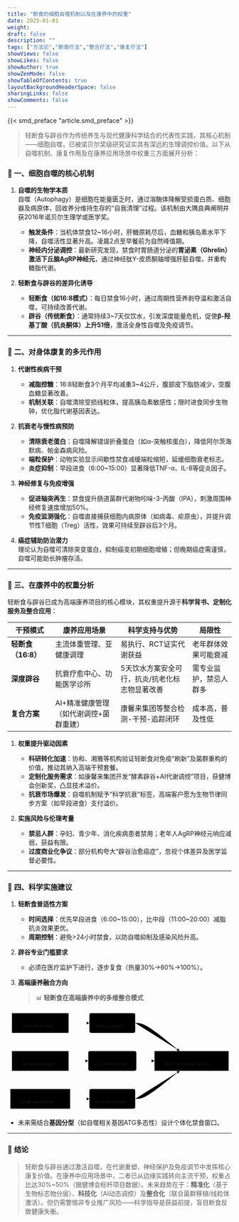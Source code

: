 ```yaml
---
title: "断食的细胞自噬机制以及在康养中的权重"
date: 2025-01-01
weight: 
draft: false
description: ""
tags: ["方法论","断食疗法","整合疗法","康复疗法"]
showViews: false
showLikes: false
showAuthor: true
showZenMode: false
showTableOfContents: true
layoutBackgroundHeaderSpace: false
sharingLinks: false
showComments: false
---
```


{{< smd_preface "article.smd_preface" >}}

>轻断食与辟谷作为传统养生与现代健康科学结合的代表性实践，其核心机制——细胞自噬，已被诺贝尔奖级研究证实具有深远的生理调控价值。以下从自噬机制、康复作用及在康养应用场景中权重三方面展开分析：

### 🔬 **一、细胞自噬的核心机制**
1. **自噬的生物学本质**  
   自噬（Autophagy）是细胞在能量匮乏时，通过溶酶体降解受损蛋白质、细胞器及病原体，回收养分维持生存的“自我清理”过程。该机制由大隅良典阐明并获2016年诺贝尔生理学或医学奖。  
   - **触发条件**：当机体禁食12~16小时，肝糖原耗尽后，血糖和胰岛素水平下降，自噬活性显著升高。凌晨2点至早餐前为自然峰值期。  
   - **神经内分泌调控**：最新研究发现，禁食时胃肠道分泌的**胃泌素（Ghrelin）激活下丘脑AgRP神经元**，通过神经肽Y-皮质酮轴增强肝脏自噬，并重构糖脂代谢。  

2. **轻断食与辟谷的差异化诱导**  
   - **轻断食（如16:8模式）**：每日禁食16小时，通过周期性营养剥夺温和激活自噬，可持续改善代谢。  
   - **辟谷（传统断食）**：通常持续3~7天仅饮水，引发深度能量危机，促使**β-羟基丁酸（抗炎酮体）上升51倍**，激活全身性自噬及免疫调节。  

---

### 💊 **二、对身体康复的多元作用**
1. **代谢性疾病干预**  
   - **减脂控糖**：16:8轻断食3个月平均减重3~4公斤，腹部皮下脂肪减少，空腹血糖显著改善。  
   - **机制关联**：自噬清除受损线粒体，提高胰岛素敏感性；限时进食同步生物钟，优化脂代谢基因表达。  

2. **抗衰老与慢性病预防**  
   - **清除衰老蛋白**：自噬降解错误折叠蛋白（如α-突触核蛋白），降低阿尔茨海默病、帕金森病风险。  
   - **端粒保护**：动物实验显示间歇性禁食减缓端粒缩短，延缓细胞衰老标志。  
   - **炎症抑制**：早段进食（6:00~15:00）显著降低TNF-α、IL-8等促炎因子。  

3. **神经修复与免疫增强**  
   - **促进轴突再生**：禁食提升肠道菌群代谢物吲哚-3-丙酸（IPA），刺激周围神经修复速度增加50%。  
   - **免疫监测强化**：自噬直接捕获细胞内病原体（如病毒、疟原虫），并提升调节性T细胞（Treg）活性，效果可持续至辟谷后3个月。  

4. **癌症辅助防治潜力**  
   理论认为自噬可清除突变蛋白，抑制癌变初期细胞增殖；但晚期癌症需谨慎，自噬可能助长肿瘤存活。  

---

### 🏨 **三、在康养中的权重分析**
轻断食与辟谷已成为高端康养项目的核心模块，其权重提升源于**科学背书、定制化服务及整合应用**：

| **干预模式**       | **康养应用场景**                          | **科学支持与优势**                                  | **局限性**                     |
|--------------------|---------------------------------------------|--------------------------------------------------|------------------------------|
| **轻断食（16:8）** | 主流体重管理、亚健康调理                    | 易执行、RCT证实代谢获益   | 老年群体效果可能衰减 |
| **深度辟谷**       | 抗衰疗愈中心、功能医学诊所                  | 5天饮水方案安全可行，抗炎/抗老化标志物显著改善 | 需专业监护，禁忌人群多         |
| **复合方案**       | AI+精准健康管理（如代谢调控+菌群重建）      | 康馨来集团等整合检测-干预-追踪闭环     | 成本高，普及性低              |

1. **权重提升驱动因素**  
   - **科研转化加速**：协和、湘雅等机构验证轻断食对免疫“刷新”及菌群重构的价值，推动其纳入高端干预套餐。  
   - **定制化服务需求**：如康馨来集团开发“酵素辟谷+AI代谢调控”项目，获健博会创新奖，凸显技术溢价。  
   - **抗衰市场爆发**：自噬机制赋予“科学抗衰”标签，高端客户愿为生物节律同步方案（如早段进食）支付溢价。  

2. **实施风险与伦理考量**  
   - **禁忌人群**：孕妇、青少年、消化疾病患者禁用；老年人AgRP神经元响应减弱，获益有限。  
   - **过度商业化争议**：部分机构夸大“辟谷治愈癌症”，忽视个体差异及医学监督必要性。  

---

### 💎 **四、科学实施建议**
1. **轻断食普适性方案**  
   - **时间选择**：优先早段进食（6:00~15:00），比中段（11:00~20:00）减脂抗炎效果更优。  
   - **周期控制**：避免>24小时禁食，以防自噬抑制及感染风险升高。  

2. **辟谷专业门槛要求**  
   - 必须在医疗监护下进行，逐步复食（热量30%→60%→100%）。  

3. **高端康养融合方向**  
   > 📊 **轻断食在高端康养中的多维整合模式**        
<?xml version="1.0" encoding="UTF-8"?>
<svg xmlns:xlink="http://www.w3.org/1999/xlink" aria-roledescription="flowchart-v2" role="graphics-document document" viewBox="0.00000762939453125 0 616.6875 278" style="max-width: 100%;" class="flowchart" xmlns="http://www.w3.org/2000/svg" width="100%" id="mermaid-svg-4" height="100%"><style>#mermaid-svg-4{font-family:"trebuchet ms",verdana,arial,sans-serif;font-size:16px;fill:#ccc;}@keyframes edge-animation-frame{from{stroke-dashoffset:0;}}@keyframes dash{to{stroke-dashoffset:0;}}#mermaid-svg-4 .edge-animation-slow{stroke-dasharray:9,5!important;stroke-dashoffset:900;animation:dash 50s linear infinite;stroke-linecap:round;}#mermaid-svg-4 .edge-animation-fast{stroke-dasharray:9,5!important;stroke-dashoffset:900;animation:dash 20s linear infinite;stroke-linecap:round;}#mermaid-svg-4 .error-icon{fill:#a44141;}#mermaid-svg-4 .error-text{fill:#ddd;stroke:#ddd;}#mermaid-svg-4 .edge-thickness-normal{stroke-width:1px;}#mermaid-svg-4 .edge-thickness-thick{stroke-width:3.5px;}#mermaid-svg-4 .edge-pattern-solid{stroke-dasharray:0;}#mermaid-svg-4 .edge-thickness-invisible{stroke-width:0;fill:none;}#mermaid-svg-4 .edge-pattern-dashed{stroke-dasharray:3;}#mermaid-svg-4 .edge-pattern-dotted{stroke-dasharray:2;}#mermaid-svg-4 .marker{fill:lightgrey;stroke:lightgrey;}#mermaid-svg-4 .marker.cross{stroke:lightgrey;}#mermaid-svg-4 svg{font-family:"trebuchet ms",verdana,arial,sans-serif;font-size:16px;}#mermaid-svg-4 p{margin:0;}#mermaid-svg-4 .label{font-family:"trebuchet ms",verdana,arial,sans-serif;color:#ccc;}#mermaid-svg-4 .cluster-label text{fill:#F9FFFE;}#mermaid-svg-4 .cluster-label span{color:#F9FFFE;}#mermaid-svg-4 .cluster-label span p{background-color:transparent;}#mermaid-svg-4 .label text,#mermaid-svg-4 span{fill:#ccc;color:#ccc;}#mermaid-svg-4 .node rect,#mermaid-svg-4 .node circle,#mermaid-svg-4 .node ellipse,#mermaid-svg-4 .node polygon,#mermaid-svg-4 .node path{fill:#1f2020;stroke:#ccc;stroke-width:1px;}#mermaid-svg-4 .rough-node .label text,#mermaid-svg-4 .node .label text,#mermaid-svg-4 .image-shape .label,#mermaid-svg-4 .icon-shape .label{text-anchor:middle;}#mermaid-svg-4 .node .katex path{fill:#000;stroke:#000;stroke-width:1px;}#mermaid-svg-4 .rough-node .label,#mermaid-svg-4 .node .label,#mermaid-svg-4 .image-shape .label,#mermaid-svg-4 .icon-shape .label{text-align:center;}#mermaid-svg-4 .node.clickable{cursor:pointer;}#mermaid-svg-4 .root .anchor path{fill:lightgrey!important;stroke-width:0;stroke:lightgrey;}#mermaid-svg-4 .arrowheadPath{fill:lightgrey;}#mermaid-svg-4 .edgePath .path{stroke:lightgrey;stroke-width:2.0px;}#mermaid-svg-4 .flowchart-link{stroke:lightgrey;fill:none;}#mermaid-svg-4 .edgeLabel{background-color:hsl(0, 0%, 34.4117647059%);text-align:center;}#mermaid-svg-4 .edgeLabel p{background-color:hsl(0, 0%, 34.4117647059%);}#mermaid-svg-4 .edgeLabel rect{opacity:0.5;background-color:hsl(0, 0%, 34.4117647059%);fill:hsl(0, 0%, 34.4117647059%);}#mermaid-svg-4 .labelBkg{background-color:rgba(87.75, 87.75, 87.75, 0.5);}#mermaid-svg-4 .cluster rect{fill:hsl(180, 1.5873015873%, 28.3529411765%);stroke:rgba(255, 255, 255, 0.25);stroke-width:1px;}#mermaid-svg-4 .cluster text{fill:#F9FFFE;}#mermaid-svg-4 .cluster span{color:#F9FFFE;}#mermaid-svg-4 div.mermaidTooltip{position:absolute;text-align:center;max-width:200px;padding:2px;font-family:"trebuchet ms",verdana,arial,sans-serif;font-size:12px;background:hsl(20, 1.5873015873%, 12.3529411765%);border:1px solid rgba(255, 255, 255, 0.25);border-radius:2px;pointer-events:none;z-index:100;}#mermaid-svg-4 .flowchartTitleText{text-anchor:middle;font-size:18px;fill:#ccc;}#mermaid-svg-4 rect.text{fill:none;stroke-width:0;}#mermaid-svg-4 .icon-shape,#mermaid-svg-4 .image-shape{background-color:hsl(0, 0%, 34.4117647059%);text-align:center;}#mermaid-svg-4 .icon-shape p,#mermaid-svg-4 .image-shape p{background-color:hsl(0, 0%, 34.4117647059%);padding:2px;}#mermaid-svg-4 .icon-shape rect,#mermaid-svg-4 .image-shape rect{opacity:0.5;background-color:hsl(0, 0%, 34.4117647059%);fill:hsl(0, 0%, 34.4117647059%);}#mermaid-svg-4 :root{--mermaid-font-family:"trebuchet ms",verdana,arial,sans-serif;}</style><g><marker orient="auto" markerHeight="8" markerWidth="8" markerUnits="userSpaceOnUse" refY="5" refX="5" viewBox="0 0 10 10" class="marker flowchart-v2" id="mermaid-svg-4_flowchart-v2-pointEnd"><path style="stroke-width: 1; stroke-dasharray: 1, 0;" class="arrowMarkerPath" d="M 0 0 L 10 5 L 0 10 z"></path></marker><marker orient="auto" markerHeight="8" markerWidth="8" markerUnits="userSpaceOnUse" refY="5" refX="4.5" viewBox="0 0 10 10" class="marker flowchart-v2" id="mermaid-svg-4_flowchart-v2-pointStart"><path style="stroke-width: 1; stroke-dasharray: 1, 0;" class="arrowMarkerPath" d="M 0 5 L 10 10 L 10 0 z"></path></marker><marker orient="auto" markerHeight="11" markerWidth="11" markerUnits="userSpaceOnUse" refY="5" refX="11" viewBox="0 0 10 10" class="marker flowchart-v2" id="mermaid-svg-4_flowchart-v2-circleEnd"><circle style="stroke-width: 1; stroke-dasharray: 1, 0;" class="arrowMarkerPath" r="5" cy="5" cx="5"></circle></marker><marker orient="auto" markerHeight="11" markerWidth="11" markerUnits="userSpaceOnUse" refY="5" refX="-1" viewBox="0 0 10 10" class="marker flowchart-v2" id="mermaid-svg-4_flowchart-v2-circleStart"><circle style="stroke-width: 1; stroke-dasharray: 1, 0;" class="arrowMarkerPath" r="5" cy="5" cx="5"></circle></marker><marker orient="auto" markerHeight="11" markerWidth="11" markerUnits="userSpaceOnUse" refY="5.2" refX="12" viewBox="0 0 11 11" class="marker cross flowchart-v2" id="mermaid-svg-4_flowchart-v2-crossEnd"><path style="stroke-width: 2; stroke-dasharray: 1, 0;" class="arrowMarkerPath" d="M 1,1 l 9,9 M 10,1 l -9,9"></path></marker><marker orient="auto" markerHeight="11" markerWidth="11" markerUnits="userSpaceOnUse" refY="5.2" refX="-1" viewBox="0 0 11 11" class="marker cross flowchart-v2" id="mermaid-svg-4_flowchart-v2-crossStart"><path style="stroke-width: 2; stroke-dasharray: 1, 0;" class="arrowMarkerPath" d="M 1,1 l 9,9 M 10,1 l -9,9"></path></marker><g class="root"><g class="clusters"></g><g class="edgePaths"><path marker-end="url(#mermaid-svg-4_flowchart-v2-pointEnd)" style="" class="edge-thickness-normal edge-pattern-solid edge-thickness-normal edge-pattern-solid flowchart-link" id="L_A_B_0" d="M168.2,35L173.067,35C177.933,35,187.667,35,196.557,35C205.448,35,213.496,35,217.52,35L221.544,35"></path><path marker-end="url(#mermaid-svg-4_flowchart-v2-pointEnd)" style="" class="edge-thickness-normal edge-pattern-solid edge-thickness-normal edge-pattern-solid flowchart-link" id="L_C_D_0" d="M168.2,139L173.067,139C177.933,139,187.667,139,196.033,139C204.4,139,211.4,139,214.9,139L218.4,139"></path><path marker-end="url(#mermaid-svg-4_flowchart-v2-pointEnd)" style="" class="edge-thickness-normal edge-pattern-solid edge-thickness-normal edge-pattern-solid flowchart-link" id="L_E_F_0" d="M172.4,243L176.567,243C180.733,243,189.067,243,197.257,243C205.448,243,213.496,243,217.52,243L221.544,243"></path><path marker-end="url(#mermaid-svg-4_flowchart-v2-pointEnd)" style="" class="edge-thickness-normal edge-pattern-solid edge-thickness-normal edge-pattern-solid flowchart-link" id="L_B_G_0" d="M351.544,35L356.234,35C360.925,35,370.306,35,390.153,47.411C409.999,59.822,440.31,84.644,455.466,97.055L470.622,109.466"></path><path marker-end="url(#mermaid-svg-4_flowchart-v2-pointEnd)" style="" class="edge-thickness-normal edge-pattern-solid edge-thickness-normal edge-pattern-solid flowchart-link" id="L_D_G_0" d="M354.688,139L358.854,139C363.021,139,371.354,139,379.021,139C386.688,139,393.688,139,397.188,139L400.688,139"></path><path marker-end="url(#mermaid-svg-4_flowchart-v2-pointEnd)" style="" class="edge-thickness-normal edge-pattern-solid edge-thickness-normal edge-pattern-solid flowchart-link" id="L_F_G_0" d="M351.544,243L356.234,243C360.925,243,370.306,243,390.153,230.589C409.999,218.178,440.31,193.356,455.466,180.945L470.622,168.534"></path></g><g class="edgeLabels"><g class="edgeLabel"><g transform="translate(0, 0)" class="label"><foreignObject height="0" width="0"><div style="display: table-cell; white-space: nowrap; line-height: 1.5; max-width: 200px; text-align: center;" class="labelBkg" xmlns="http://www.w3.org/1999/xhtml"><span class="edgeLabel"></span></div></foreignObject></g></g><g class="edgeLabel"><g transform="translate(0, 0)" class="label"><foreignObject height="0" width="0"><div style="display: table-cell; white-space: nowrap; line-height: 1.5; max-width: 200px; text-align: center;" class="labelBkg" xmlns="http://www.w3.org/1999/xhtml"><span class="edgeLabel"></span></div></foreignObject></g></g><g class="edgeLabel"><g transform="translate(0, 0)" class="label"><foreignObject height="0" width="0"><div style="display: table-cell; white-space: nowrap; line-height: 1.5; max-width: 200px; text-align: center;" class="labelBkg" xmlns="http://www.w3.org/1999/xhtml"><span class="edgeLabel"></span></div></foreignObject></g></g><g class="edgeLabel"><g transform="translate(0, 0)" class="label"><foreignObject height="0" width="0"><div style="display: table-cell; white-space: nowrap; line-height: 1.5; max-width: 200px; text-align: center;" class="labelBkg" xmlns="http://www.w3.org/1999/xhtml"><span class="edgeLabel"></span></div></foreignObject></g></g><g class="edgeLabel"><g transform="translate(0, 0)" class="label"><foreignObject height="0" width="0"><div style="display: table-cell; white-space: nowrap; line-height: 1.5; max-width: 200px; text-align: center;" class="labelBkg" xmlns="http://www.w3.org/1999/xhtml"><span class="edgeLabel"></span></div></foreignObject></g></g><g class="edgeLabel"><g transform="translate(0, 0)" class="label"><foreignObject height="0" width="0"><div style="display: table-cell; white-space: nowrap; line-height: 1.5; max-width: 200px; text-align: center;" class="labelBkg" xmlns="http://www.w3.org/1999/xhtml"><span class="edgeLabel"></span></div></foreignObject></g></g></g><g class="nodes"><g transform="translate(90.19999694824219, 35)" id="flowchart-A-0" class="node default"><rect height="54" width="156" y="-27" x="-78" style="" class="basic label-container"></rect><g transform="translate(-48, -12)" style="" class="label"><rect></rect><foreignObject height="24" width="96"><div style="display: table-cell; white-space: nowrap; line-height: 1.5; max-width: 200px; text-align: center;" xmlns="http://www.w3.org/1999/xhtml"><span class="nodeLabel"><p>生物节律同步</p></span></div></foreignObject></g></g><g transform="translate(288.5437469482422, 35)" id="flowchart-B-1" class="node default"><rect height="54" width="126" y="-27" x="-63" ry="5" rx="5" style="" class="basic label-container"></rect><g transform="translate(-48, -12)" style="" class="label"><rect></rect><foreignObject height="24" width="96"><div style="display: table-cell; white-space: nowrap; line-height: 1.5; max-width: 200px; text-align: center;" xmlns="http://www.w3.org/1999/xhtml"><span class="nodeLabel"><p>早段进食优化</p></span></div></foreignObject></g></g><g transform="translate(90.19999694824219, 139)" id="flowchart-C-2" class="node default"><rect height="54" width="156" y="-27" x="-78" style="" class="basic label-container"></rect><g transform="translate(-48, -12)" style="" class="label"><rect></rect><foreignObject height="24" width="96"><div style="display: table-cell; white-space: nowrap; line-height: 1.5; max-width: 200px; text-align: center;" xmlns="http://www.w3.org/1999/xhtml"><span class="nodeLabel"><p>代谢精准监控</p></span></div></foreignObject></g></g><g transform="translate(288.5437469482422, 139)" id="flowchart-D-3" class="node default"><rect height="54" width="132.2874984741211" y="-27" x="-66.14374923706055" ry="5" rx="5" style="" class="basic label-container"></rect><g transform="translate(-51.14374923706055, -12)" style="" class="label"><rect></rect><foreignObject height="24" width="102.2874984741211"><div style="display: table-cell; white-space: nowrap; line-height: 1.5; max-width: 200px; text-align: center;" xmlns="http://www.w3.org/1999/xhtml"><span class="nodeLabel"><p>AI+可穿戴设备</p></span></div></foreignObject></g></g><g transform="translate(90.19999694824219, 243)" id="flowchart-E-4" class="node default"><rect height="54" width="164.4000015258789" y="-27" x="-82.20000076293945" style="" class="basic label-container"></rect><g transform="translate(-52.20000076293945, -12)" style="" class="label"><rect></rect><foreignObject height="24" width="104.4000015258789"><div style="display: table-cell; white-space: nowrap; line-height: 1.5; max-width: 200px; text-align: center;" xmlns="http://www.w3.org/1999/xhtml"><span class="nodeLabel"><p>菌群/免疫调节</p></span></div></foreignObject></g></g><g transform="translate(288.5437469482422, 243)" id="flowchart-F-5" class="node default"><rect height="54" width="126" y="-27" x="-63" ry="5" rx="5" style="" class="basic label-container"></rect><g transform="translate(-48, -12)" style="" class="label"><rect></rect><foreignObject height="24" width="96"><div style="display: table-cell; white-space: nowrap; line-height: 1.5; max-width: 200px; text-align: center;" xmlns="http://www.w3.org/1999/xhtml"><span class="nodeLabel"><p>辟谷深度干预</p></span></div></foreignObject></g></g><g transform="translate(506.6875, 139)" id="flowchart-G-7" class="node default"><rect height="54" width="204" y="-27" x="-102" style="" class="basic label-container"></rect><g transform="translate(-72, -12)" style="" class="label"><rect></rect><foreignObject height="24" width="144"><div style="display: table-cell; white-space: nowrap; line-height: 1.5; max-width: 200px; text-align: center;" xmlns="http://www.w3.org/1999/xhtml"><span class="nodeLabel"><p>提升客户黏性与溢价</p></span></div></foreignObject></g></g></g></g></g></svg>


   - 未来需结合**基因分型**（如自噬相关基因ATG多态性）设计个体化禁食窗口。  

---

### 💎 **结论**
>轻断食与辟谷通过激活自噬，在代谢重塑、神经保护及免疫调节中发挥核心康复价值。在康养中应用场景中，二者已从边缘实践转向主流干预，权重占比达30%~50%（据健博会标杆项目数据）。未来趋势在于：**精准化**（基于生物标志物分层）、**科技化**（AI动态调控）及**整合化**（联合菌群移植/线粒体激活）。但仍需警惕非专业推广风险——科学指导是获益前提，盲目断食反致健康失衡。